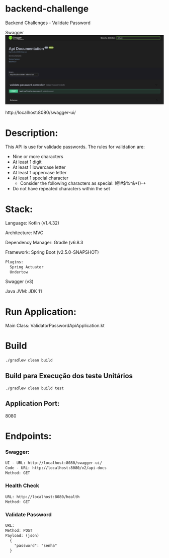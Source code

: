 # backend-challenge
Backend Challenges - Validate Password

Swagger
![img.png](img.png)

http://localhost:8080/swagger-ui/

# Description: 

This API is use for validade passwords. 
The rules for validation are: 
 - Nine or more characters
 - At least 1 digit 
 - At least 1 lowercase letter
 - At least 1 uppercase letter
 - At least 1 special character
   - Consider the following characters as special: !@#$%^&*()-+
 - Do not have repeated characters within the set

# Stack: 

  Language: Kotlin (v1.4.32)

  Architecture: MVC

  Dependency Manager: Gradle (v6.8.3

  Framework: Spring Boot (v2.5.0-SNAPSHOT)

    Plugins: 
      Spring Actuator
      Undertow
  Swagger (v3) 

  Java JVM: JDK 11

# Run Application:
  Main Class: ValidatorPasswordApiApplication.kt

# Build
  ```./gradlew clean build```

## Build para Execução dos teste Unitários
  ```./gradlew clean build test```
  
## Application Port: 
8080
  
# Endpoints: 
  ### Swagger:
    UI - URL: http://localhost:8080/swagger-ui/
    Code - URL: http://localhost:8080/v2/api-docs
    Method: GET
  ### Health Check
    URL: http://localhost:8080/health
    Method: GET
  ### Validate Password
    URL: 
    Method: POST
    Payload: (json)
      {
        "password": "senha"
      }
    

